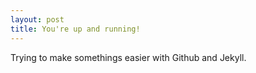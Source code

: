 ```yaml
---
layout: post
title: You're up and running!
---
```


Trying to make somethings easier with Github and Jekyll.
